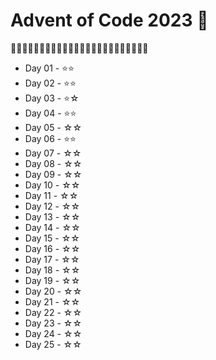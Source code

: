 # Advent of Code 2023 💫

🎄🎅🏻🎄🎅🏻🎄🎅🏻🎄🎅🏻🎄🎅🏻🎄🎅🏻🎄🎅🏻🎄🎅🏻

* Day 01 - ⭐️⭐️
* Day 02 - ⭐️⭐️
* Day 03 - ⭐️☆
* Day 04 - ⭐️⭐️
* Day 05 - ☆☆
* Day 06 - ⭐️⭐️
* Day 07 - ☆☆
* Day 08 - ☆☆
* Day 09 - ☆☆
* Day 10 - ☆☆
* Day 11 - ☆☆
* Day 12 - ☆☆
* Day 13 - ☆☆
* Day 14 - ☆☆
* Day 15 - ☆☆
* Day 16 - ☆☆
* Day 17 - ☆☆
* Day 18 - ☆☆
* Day 19 - ☆☆
* Day 20 - ☆☆
* Day 21 - ☆☆
* Day 22 - ☆☆
* Day 23 - ☆☆
* Day 24 - ☆☆
* Day 25 - ☆☆
